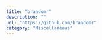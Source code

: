 ```yaml
---
title: "brandomr"
description: ""
url: "https://github.com/brandomr"
category: "Miscellaneous"
---
```

